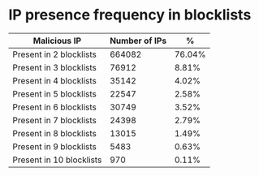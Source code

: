 # IP presence frequency in blocklists
| Malicious IP | Number of IPs | % |
|----|----|----|
| Present in 2 blocklists | 664082 | 76.04% |
| Present in 3 blocklists | 76912 | 8.81% |
| Present in 4 blocklists | 35142 | 4.02% |
| Present in 5 blocklists | 22547 | 2.58% |
| Present in 6 blocklists | 30749 | 3.52% |
| Present in 7 blocklists | 24398 | 2.79% |
| Present in 8 blocklists | 13015 | 1.49% |
| Present in 9 blocklists | 5483 | 0.63% |
| Present in 10 blocklists | 970 | 0.11% |
